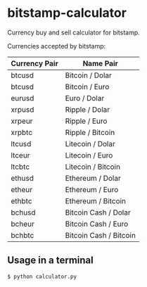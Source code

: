 # bitstamp-calculator

Currency buy and sell calculator for bitstamp.


Currencies accepted by bitstamp:
   
Currency Pair  | Name Pair
------------- | -------------
btcusd | Bitcoin / Dolar
btcusd | Bitcoin / Euro
eurusd | Euro / Dolar
xrpusd | Ripple / Dolar
xrpeur | Ripple / Euro
xrpbtc | Ripple / Bitcoin
ltcusd | Litecoin / Dolar
ltceur | Litecoin / Euro
ltcbtc | Litecoin / Bitcoin
ethusd | Ethereum / Dolar
etheur | Ethereum / Euro
ethbtc | Ethereum / Bitcoin
bchusd | Bitcoin Cash / Dolar
bcheur | Bitcoin Cash / Euro
bchbtc | Bitcoin Cash / Bitcoin



## Usage in a terminal

    $ python calculator.py

